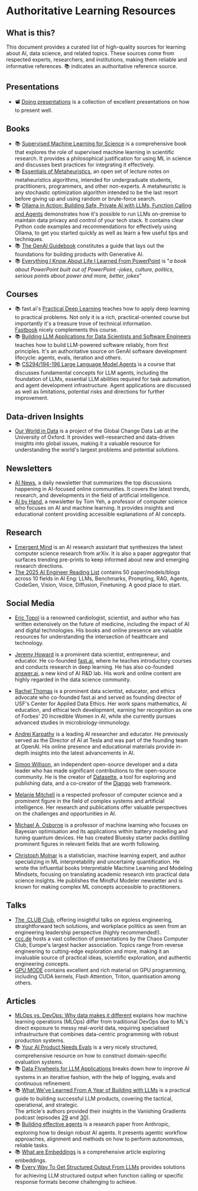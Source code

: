 # Authoritative Learning Resources

## What is this?

This document provides a curated list of high-quality sources for learning about
AI, data science, and related topics. These sources come from respected experts,
researchers, and institutions, making them reliable and informative references.
📚 indicates an authoritative reference source.

## Presentations

- 📽️
  [Doing presentations](https://russelldavies.typepad.com/planning/2015/11/doing-presentations.html)
  is a collection of excellent presentations on how to present well.

## Books

- 📚 [Supervised Machine Learning for Science](https://ml-science-book.com/) is
  a comprehensive book that explores the role of supervised machine learning in
  scientific research. It provides a philosophical justification for using ML in
  science and discusses best practices for integrating it effectively.
- 📚
  [Essentials of Metaheuristics](https://cs.gmu.edu/~sean/book/metaheuristics/),
  an open set of lecture notes on metaheuristics algorithms, intended for
  undergraduate students, practitioners, programmers, and other non-experts. A
  metaheuristic is any stochastic optimization algorithm intended to be the last
  resort before giving up and using random or brute-force search.
- 📚
  [Ollama in Action: Building Safe, Private AI with LLMs, Function Calling and Agents](https://leanpub.com/ollama)
  demonstrates how it's possible to run LLMs on-premise to maintain data privacy
  and control of your tech stack. It contains clear Python code examples and
  recommendations for effectively using Ollama, to get you started quickly as
  well as learn a few useful tips and techniques.
- 📚
  [The GenAI Guidebook](https://ravinkumar.com/GenAiGuidebook/book_intro.html)
  constitutes a guide that lays out the foundations for building products with
  Generative AI.
- 📚
  [Everything I Know About Life I Learned From PowerPoint](https://www.russelldavies.com/powerpoint)
  is "_a book about PowerPoint built out of PowerPoint -jokes, culture,
  politics, serious points about power and more, better, jokes_"

## Courses

- 📚 fast.ai's [Practical Deep Learning](https://course.fast.ai/) teaches how to
  apply deep learning to practical problems. Not only it is a rich,
  practical-oriented course but importantly it's a treasure trove of technical
  information.\
  [Fastbook](https://github.com/fastai/fastbook) nicely complements this course.
- 📚
  [Building LLM Applications for Data Scientists and Software Engineers](https://xcancel.com/hugobowne/status/1870978490574704812)
  teaches how to build LLM-powered software reliably, from first principles.
  It's an authoritative source on GenAI software development lifecycle: agents,
  evals, iteration and others.
- 📚
  [CS294/194-196 Large Language Model Agents](https://rdi.berkeley.edu/llm-agents/f24)
  is a course that discusses fundamental concepts for LLM agents, including the
  foundation of LLMs, essential LLM abilities required for task automation, and
  agent development infrastructure. Agent applications are discussed as well as
  limitations, potential risks and directions for further improvement.

## Data-driven Insights

- [Our World in Data](https://ourworldindata.org/) is a project of the Global
  Change Data Lab at the University of Oxford. It provides well-researched and
  data-driven insights into global issues, making it a valuable resource for
  understanding the world's largest problems and potential solutions.

## Newsletters

- [AI News](https://buttondown.com/ainews/archive/), a daily newsletter that
  summarizes the top discussions happening in AI-focused online communities. It
  covers the latest trends, research, and developments in the field of
  artificial intelligence.
- [AI by Hand](https://aibyhand.substack.com/), a newsletter by Tom Yeh, a
  professor of computer science who focuses on AI and machine learning. It
  provides insights and educational content providing accessible explanations of
  AI concepts.

## Research

- [Emergent Mind](https://www.emergentmind.com/) is an AI research assistant
  that synthesizes the latest computer science research from arXiv. It is also a
  paper aggregator that surfaces trending pre-prints to keep informed about new
  and emerging research directions.
- [The 2025 AI Engineer Reading List](https://www.latent.space/p/2025-papers)
  contains 50 paper/models/blogs across 10 fields in AI Eng: LLMs, Benchmarks,
  Prompting, RAG, Agents, CodeGen, Vision, Voice, Diffusion, Finetuning. A good
  place to start.

## Social Media

- [Eric Topol](https://bsky.app/profile/erictopol.bsky.social) is a renowned
  cardiologist, scientist, and author who has written extensively on the future
  of medicine, including the impact of AI and digital technologies. His books
  and online presence are valuable resources for understanding the intersection
  of healthcare and technology.

- [Jeremy Howard](https://bsky.app/profile/howard.fm) is a prominent data
  scientist, entrepreneur, and educator. He co-founded
  [fast.ai](https://www.fast.ai/), where he teaches introductory courses and
  conducts research in deep learning. He has also co-founded
  [answer.ai](https://www.answer.ai/), a new kind of AI R&D lab. His work and
  online content are highly regarded in the data science community.

- [Rachel Thomas](https://bsky.app/profile/math-rachel.bsky.social) is a
  prominent data scientist, educator, and ethics advocate who co-founded fast.ai
  and served as founding director of USF's Center for Applied Data Ethics. Her
  work spans mathematics, AI education, and ethical tech development, earning
  her recognition as one of Forbes' 20 Incredible Women in AI, while she
  currently pursues advanced studies in microbiology-immunology.

- [Andrej Karpathy](https://xcancel.com/karpathy) is a leading AI researcher and
  educator. He previously served as the Director of AI at Tesla and was part of
  the founding team at OpenAI. His online presence and educational materials
  provide in-depth insights into the latest advancements in AI.

- [Simon Willison](https://bsky.app/profile/simonwillison.net), an independent
  open-source developer and a data leader who has made significant contributions
  to the open-source community. He is the creator of
  [Datasette](https://simonwillison.net/2022/Mar/1/datasette/), a tool for
  exploring and publishing data, and a co-creator of the
  [Django](https://www.djangoproject.com/) web framework.

- [Melanie Mitchell](https://bsky.app/profile/melaniemitchell.bsky.social) is a
  respected professor of computer science and a prominent figure in the field of
  complex systems and artificial intelligence. Her research and publications
  offer valuable perspectives on the challenges and opportunities in AI.

- [Michael A. Osborne](https://bsky.app/profile/maosbot.bsky.social/post/3laix6hz42n2m)
  is a professor of machine learning who focuses on Bayesian optimisation and
  its applications within battery modelling and tuning quantum devices. He has
  created Bluesky starter packs distilling prominent figures in relevant fields
  that are worth following.

- [Christoph Molnar](https://bsky.app/profile/christophmolnar.bsky.social) is a
  statistician, machine learning expert, and author specializing in ML
  interpretability and uncertainty quantification. He wrote the influential
  books Interpretable Machine Learning and Modeling Mindsets, focusing on
  translating academic research into practical data science insights. He
  publishes the Mindful Modeler newsletter and is known for making complex ML
  concepts accessible to practitioners.

## Talks

- [The .CLUB Club](https://dotclub.club/), offering insightful talks on egoless
  engineering, straightforward tech solutions, and workplace politics as seen
  from an engineering leadership perspective (highly recommended!).
- [ccc.de](https://media.ccc.de/) hosts a vast collection of presentations by
  the Chaos Computer Club, Europe's largest hacker association. Topics range
  from reverse engineering to cutting-edge exploration and more, making it an
  invaluable source of practical ideas, scientific exploration, and authentic
  engineering concepts.
- [GPU MODE](https://www.youtube.com/channel/UCJgIbYl6C5no72a0NUAPcTA) contains
  excellent and rich material on GPU programming, including CUDA kernels, Flash
  Attention, Triton, quantisation among others.

## Articles

- [MLOps vs. DevOps: Why data makes it different](https://venturebeat.com/ai/mlops-vs-devops-why-data-makes-it-different/)
  explains how machine learning operations (MLOps) differ from traditional
  DevOps due to ML's direct exposure to messy real-world data, requiring
  specialised infrastructure that combines data-centric programming with robust
  production systems.
- 📚 [Your AI Product Needs Evals](https://hamel.dev/blog/posts/evals/) is a
  very nicely structured, comprehensive resource on how to construct
  domain-specific evaluation systems.
- 📚
  [Data Flywheels for LLM Applications](https://www.sh-reya.com/blog/ai-engineering-flywheel/)
  breaks down how to improve AI systems in an iterative fashion, with the help
  of logging, evals and continuous refinement.
- 📚
  [What We’ve Learned From A Year of Building with LLMs](https://applied-llms.org/)
  is a practical guide to building successful LLM products, covering the
  tactical, operational, and strategic.\
  The article's authors provided their insights in the Vanishing Gradients
  podcast (episodes [29](https://vanishinggradients.fireside.fm/29) and
  [30](https://vanishinggradients.fireside.fm/30)).
- 📚
  [Building effective agents](https://www.anthropic.com/engineering/building-effective-agents)
  is a research paper from Anthropic, exploring how to design robust AI agents.
  It presents agentic workflow approaches, alignment and methods on how to
  perform autonomous, reliable tasks.
- 📚 [What are Embeddings](https://vickiboykis.com/what_are_embeddings/) is a
  comprehensive article exploring embeddings.
- 📚
  [Every Way To Get Structured Output From LLMs](https://www.boundaryml.com/blog/structured-output-from-llms)
  provides solutions for achieving LLM structured output when function calling
  or specific response formats become challenging to achieve.
